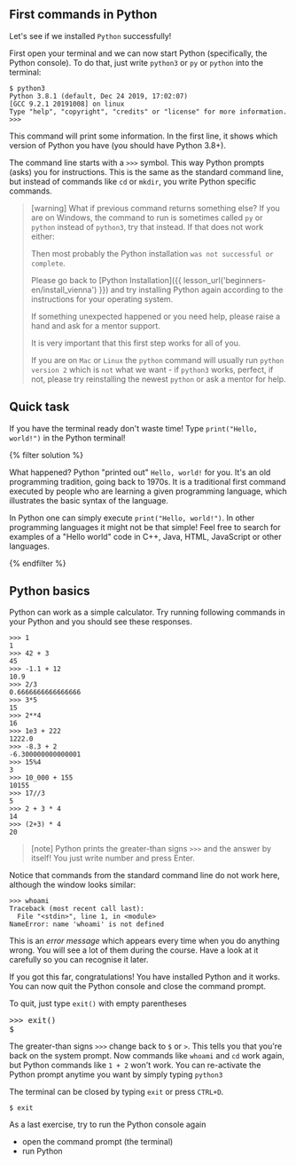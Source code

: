 ## First commands in Python

Let's see if we installed `Python` successfully!

First open your terminal and we can now start Python (specifically, the Python console).
To do that, just write `python3` or `py` or `python` into the terminal:

``` plain
$ python3
Python 3.8.1 (default, Dec 24 2019, 17:02:07) 
[GCC 9.2.1 20191008] on linux
Type "help", "copyright", "credits" or "license" for more information.
>>>
```

This command will print some information. In the first line, it shows which version of Python you have (you should have Python 3.8+).

The command line starts with a `>>>` symbol. This way Python prompts (asks) you for instructions. This is the same as the standard command line, but instead of commands like `cd` or `mkdir`, you write Python specific commands.

> [warning] What if previous command returns something else?
> If you are on Windows, the command to run is sometimes called `py` or `python` instead of `python3`, try that instead. If that does not work either:
> 
> Then most probably the Python installation `was not successful or complete`.
> 
> Please go back to [Python Installation]({{ lesson_url('beginners-en/install_vienna') }}) and try installing Python again according to the instructions for your operating system.
> 
> If something unexpected happened or you need help, please raise a hand and ask for a mentor support.
>
> It is very important that this first step works for all of you.
>
> If you are on `Mac` or `Linux` the `python` command will usually run `python version 2` which is `not` what we want - if `python3` works, perfect, if not, please try reinstalling the newest `python` or ask a mentor for help.

## Quick task 

If you have the terminal ready don't waste time! Type `print("Hello, world!")` in the Python terminal! 

{% filter solution %}

What happened? Python "printed out" `Hello, world!` for you. It's an old programming tradition, going back to 1970s. It is a traditional first command executed by people who are learning a given programming language, which illustrates the basic syntax of the language.

In Python one can simply execute `print("Hello, world!")`. In other programming languages it might not be that simple! Feel free to search for examples of a "Hello world" code in C++, Java, HTML, JavaScript or other languages. 

{% endfilter %}

## Python basics

Python can work as a simple calculator. Try running following commands in your Python and you should see these responses.

```pycon
>>> 1
1
>>> 42 + 3
45
>>> -1.1 + 12
10.9
>>> 2/3
0.6666666666666666
>>> 3*5
15
>>> 2**4
16
>>> 1e3 + 222
1222.0
>>> -8.3 + 2
-6.300000000000001
>>> 15%4
3
>>> 10_000 + 155
10155
>>> 17//3
5
>>> 2 + 3 * 4
14
>>> (2+3) * 4
20
```

> [note]
> Python prints the greater-than signs `>>>` and the answer by itself!
> You just write number and press Enter.

Notice that commands from the standard command line do not work here, although the window looks similar:

```pycon
>>> whoami
Traceback (most recent call last):
  File "<stdin>", line 1, in <module>
NameError: name 'whoami' is not defined
```

This is an *error message* which appears every time when you do anything wrong. You will see a lot of them during the course. Have a look at it carefully so you can recognise it later.

If you got this far, congratulations! You have installed Python and it works. You can now quit the Python console and close the command prompt.

To quit, just type `exit()` with empty parentheses


<div class="highlight"><pre>
<span class="gp">&gt;&gt;&gt;</span> exit()
<span class="gp">$</span>
</pre></div>

The greater-than signs `>>>` change back to `$` or `>`. This tells you that you're back on the system prompt. Now commands like `whoami` and `cd` work again, but Python commands like `1 + 2` won't work. You can re-activate the Python prompt anytime you want by simply typing `python3`  


The terminal can be closed by typing `exit` or press `CTRL+D`.

```console
$ exit
```

As a last exercise, try to run the Python console again

- open the command prompt (the terminal)
- run Python

